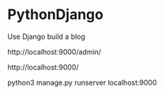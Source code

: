 # PythonDjango
Use Django build a blog


http://localhost:9000/admin/


http://localhost:9000/

python3 manage.py runserver localhost:9000
